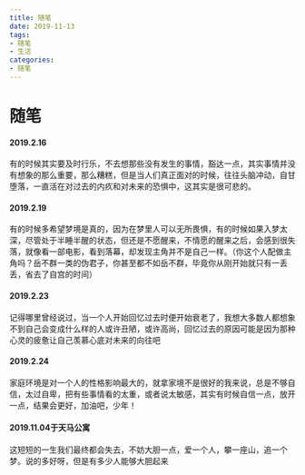 ```yaml
---
title: 随笔
date: 2019-11-13
tags: 
- 随笔
- 生活
categories:
- 随笔
---
```




# 随笔

#### 2019.2.16

 有的时候其实要及时行乐，不去想那些没有发生的事情，豁达一点，其实事情并没有想象的那么重要，那么糟糕，但是当人们真正面对的时候，往往头脑冲动，自甘堕落，一直活在对过去的内疚和对未来的恐惧中，这其实是很可悲的。

#### 2019.2.19

 有的时候多希望梦境是真的，因为在梦里人可以无所畏惧，有的时候如果入梦太深，尽管处于半睡半醒的状态，但还是不愿醒来，不情愿的醒来之后，会感到很失落，就像看一部电影，看到落幕，却发现主角并不是自己一样。（你这个人配做主角吗？岳不群一类的伪君子，你甚至都不如岳不群，毕竟你从刚开始就只有一丢丢，省去了自宫的时间）

#### 2019.2.23

记得哪里曾经说过，当一个人开始回忆过去时便开始衰老了，我想大多数人都想象不到自己会变成什么样的人或许丑陋，或许高尚，回忆过去的原因可能是因为那种心灵的疲惫让自己羡慕心底对未来的向往吧

#### 2019.2.24

家庭环境是对一个人的性格影响最大的，就拿家境不是很好的我来说，总是不够自信，太过自卑，把有些事情看的太重，或者说太敏感，其实有时候自信一点，放开一点，结果会更好，加油吧，少年！

#### 2019.11.04于天马公寓

 这短短的一生我们最终都会失去，不妨大胆一点，爱一个人，攀一座山，追一个梦。说的多好呀，但是有多少人能够大胆起来

